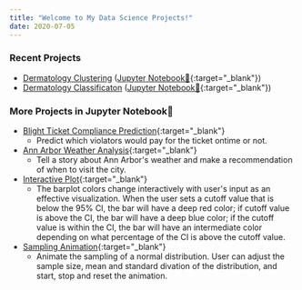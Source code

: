 ```yaml
---
title: "Welcome to My Data Science Projects!"
date: 2020-07-05
---   
```

  
### Recent Projects
- [Dermatology Clustering](https://tuttoaposto.github.io/OpenSource/Derm_Clustering/README.html) ([Jupyter Notebook📔](https://github.com/tuttoaposto/OpenSource/blob/master/Derm_Clustering/Derm_Clustering.ipynb){:target="_blank"})
- [Dermatology Classificaton](https://tuttoaposto.github.io/OpenSource/Derm_Classification/README.html) ([Jupyter Notebook📔](https://github.com/tuttoaposto/OpenSource/blob/master/Derm_Classification/Derm_Classification.ipynb){:target="_blank"})

### More Projects in Jupyter Notebook📔
- [Blight Ticket Compliance Prediction](https://github.com/tuttoaposto/U_Michi_Applied_Data_Science_with_Python_Specialization_3/blob/master/3.4_Applied_ML_Blight_Ticket_Prediction.ipynb){:target="_blank"}
  - Predict which violators would pay for the ticket ontime or not.      
- [Ann Arbor Weather Analysis](https://github.com/tuttoaposto/U_Michi_Applied_Data_Science_with_Python_Specialization_2/blob/master/2.4_Applied_Plot_Ann_Arbor_Weather_Analysis.ipynb){:target="_blank"}
  - Tell a story about Ann Arbor's weather and make a recommendation of when to visit the city.      
- [Interactive Plot](https://github.com/tuttoaposto/U_Michi_Applied_Data_Science_with_Python_Specialization_2/blob/master/2.3_Applied_Plot_Interactive_Bar_Plot.ipynb){:target="_blank"}
  - The barplot colors change interactively with user's input as an effective visualization. When the user sets a cutoff value that is below the 95% CI, the bar will have a deep red color; if cutoff value is above the CI, the bar will have a deep blue color; if the cutoff value is within the CI, the bar will have an intermediate color depending on what percentage of the CI is above the cutoff value.    
- [Sampling Animation](https://github.com/tuttoaposto/U_Michi_Applied_Data_Science_with_Python_Specialization_2/blob/master/2.3_Applied_Plot_Sampling_Animation.ipynb){:target="_blank"}
  - Animate the sampling of a normal distribution. User can adjust the sample size, mean and standard divation of the distribution, and start, stop and reset the animation.    
  
